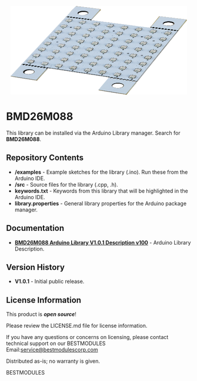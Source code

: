 <div align=center>
<img src="https://github.com/BestModules-Libraries/img/blob/main/BMD26M088_V1.0.png" width="480" height="240"> 
</div> 

BMD26M088
===========================================================



This library can be installed via the Arduino Library manager. Search for **BMD26M088**. 

Repository Contents
-------------------

* **/examples** - Example sketches for the library (.ino). Run these from the Arduino IDE. 
* **/src** - Source files for the library (.cpp, .h).
* **keywords.txt** - Keywords from this library that will be highlighted in the Arduino IDE. 
* **library.properties** - General library properties for the Arduino package manager. 

Documentation 
-------------------

* **[BMD26M088 Arduino Library V1.0.1 Description v100]( https://www.bestmodulescorp.com/bmd26m088.html#tab-product2 )** - Arduino Library Description.

Version History  
-------------------

* **V1.0.1** - Initial public release.

License Information
-------------------

This product is _**open source**_! 

Please review the LICENSE.md file for license information. 

If you have any questions or concerns on licensing, please contact technical support on our BESTMODULES Email:service@bestmodulescorp.com

Distributed as-is; no warranty is given.

BESTMODULES
